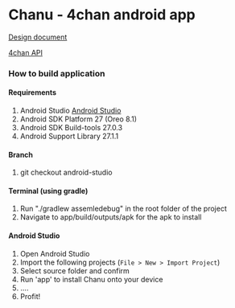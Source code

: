 Chanu - 4chan android app
=========================

[Design document](https://docs.google.com/document/d/1hYCqC_53iYZ7e13pbmbQ3PTtUat7xwBiH4uzGpat-gM/edit#heading=h.jbxv5gqhprjt)

[4chan API](https://github.com/4chan/4chan-API)

### How to build application
#### Requirements
1.  Android Studio [Android Studio](http://developer.android.com/sdk/index.html)
2.  Android SDK Platform      27 (Oreo 8.1)
3.  Android SDK Build-tools   27.0.3
4.  Android Support Library   27.1.1

#### Branch
1.  git checkout android-studio

#### Terminal (using gradle)
1.  Run "./gradlew assemledebug" in the root folder of the project
2.  Navigate to app/build/outputs/apk for the apk to install

#### Android Studio
1.  Open Android Studio
2.  Import the following projects (```File > New > Import Project```)
3.  Select source folder and confirm
4.  Run 'app' to install Chanu onto your device
5.  ....
6.  Profit!

